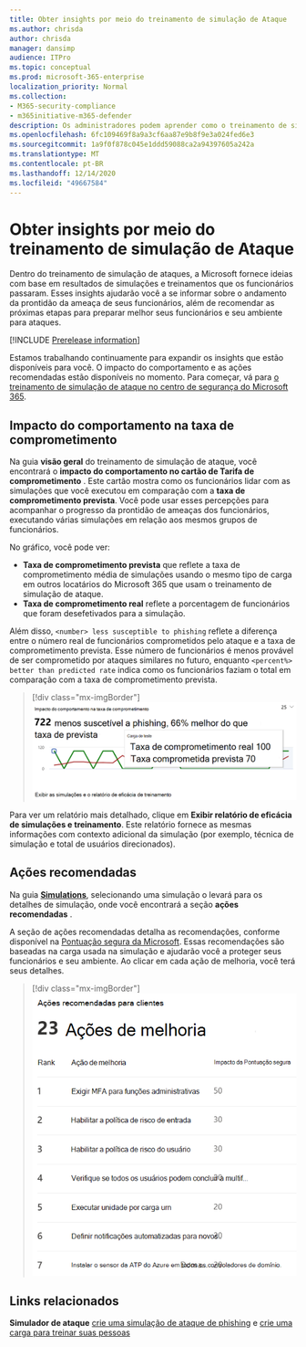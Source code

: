 ```yaml
---
title: Obter insights por meio do treinamento de simulação de Ataque
ms.author: chrisda
author: chrisda
manager: dansimp
audience: ITPro
ms.topic: conceptual
ms.prod: microsoft-365-enterprise
localization_priority: Normal
ms.collection:
- M365-security-compliance
- m365initiative-m365-defender
description: Os administradores podem aprender como o treinamento de simulação de ataque no centro de segurança do Microsoft 365 afeta os funcionários e pode obter informações sobre os resultados de simulação e treinamento.
ms.openlocfilehash: 6fc109469f8a9a3cf6aa87e9b8f9e3a024fed6e3
ms.sourcegitcommit: 1a9f0f878c045e1ddd59088ca2a94397605a242a
ms.translationtype: MT
ms.contentlocale: pt-BR
ms.lasthandoff: 12/14/2020
ms.locfileid: "49667584"
---
```

# <a name="gain-insights-through-attack-simulation-training"></a>Obter insights por meio do treinamento de simulação de Ataque

Dentro do treinamento de simulação de ataques, a Microsoft fornece ideias com base em resultados de simulações e treinamentos que os funcionários passaram. Esses insights ajudarão você a se informar sobre o andamento da prontidão da ameaça de seus funcionários, além de recomendar as próximas etapas para preparar melhor seus funcionários e seu ambiente para ataques.

[!INCLUDE [Prerelease information](../includes/prerelease.md)]

Estamos trabalhando continuamente para expandir os insights que estão disponíveis para você. O impacto do comportamento e as ações recomendadas estão disponíveis no momento. Para começar, vá para [o treinamento de simulação de ataque no centro de segurança do Microsoft 365](https://security.microsoft.com/attacksimulator?viewid=overview).

## <a name="behavior-impact-on-compromise-rate"></a>Impacto do comportamento na taxa de comprometimento

Na guia **visão geral** do treinamento de simulação de ataque, você encontrará o **impacto do comportamento no cartão de Tarifa de comprometimento** . Este cartão mostra como os funcionários lidar com as simulações que você executou em comparação com a **taxa de comprometimento prevista**. Você pode usar esses percepções para acompanhar o progresso da prontidão de ameaças dos funcionários, executando várias simulações em relação aos mesmos grupos de funcionários.

No gráfico, você pode ver:

- **Taxa de comprometimento prevista** que reflete a taxa de comprometimento média de simulações usando o mesmo tipo de carga em outros locatários do Microsoft 365 que usam o treinamento de simulação de ataque.
- **Taxa de comprometimento real** reflete a porcentagem de funcionários que foram desefetivados para a simulação.

Além disso, `<number> less susceptible to phishing` reflete a diferença entre o número real de funcionários comprometidos pelo ataque e a taxa de comprometimento prevista. Esse número de funcionários é menos provável de ser comprometido por ataques similares no futuro, enquanto `<percent%> better than predicted rate` indica como os funcionários faziam o total em comparação com a taxa de comprometimento prevista.

> [!div class="mx-imgBorder"]
> ![Cartão de impacto de comportamento na simulação de ataque visão geral do treinamento](../../media/attack-sim-preview-behavior-impact-card.png)

Para ver um relatório mais detalhado, clique em **Exibir relatório de eficácia de simulações e treinamento**. Este relatório fornece as mesmas informações com contexto adicional da simulação (por exemplo, técnica de simulação e total de usuários direcionados).

## <a name="recommended-actions"></a>Ações recomendadas

Na guia [ **Simulations**](https://security.microsoft.com/attacksimulator?viewid=simulations), selecionando uma simulação o levará para os detalhes de simulação, onde você encontrará a seção **ações recomendadas** .

A seção de ações recomendadas detalha as recomendações, conforme disponível na [Pontuação segura da Microsoft](https://docs.microsoft.com/microsoft-365/security/mtp/microsoft-secure-score). Essas recomendações são baseadas na carga usada na simulação e ajudarão você a proteger seus funcionários e seu ambiente. Ao clicar em cada ação de melhoria, você terá seus detalhes.

> [!div class="mx-imgBorder"]
> ![Seção ações de recomendação no treinamento de simulação de ataque](../../media/attack-sim-preview-recommended-actions.png)

## <a name="related-links"></a>Links relacionados

**Simulador de ataque** [crie uma simulação de ataque de phishing](attack-simulation-training.md) e [crie uma carga para treinar suas pessoas](attack-simulation-training-payloads.md)
